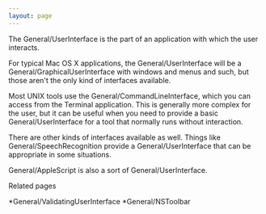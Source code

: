 ```yaml
---
layout: page
---
```




The General/UserInterface is the part of an application with which the user interacts.

For typical Mac OS X applications, the General/UserInterface will be a General/GraphicalUserInterface with windows and menus and such, but those aren't the only kind of interfaces available.

Most UNIX tools use the General/CommandLineInterface, which you can access from the Terminal application. This is generally more complex for the user, but it can be useful when you need to provide a basic General/UserInterface for a tool that normally runs without interaction.

There are other kinds of interfaces available as well. Things like General/SpeechRecognition provide a General/UserInterface that can be appropriate in some situations.

General/AppleScript is also a sort of General/UserInterface.

Related pages

*General/ValidatingUserInterface
*General/NSToolbar